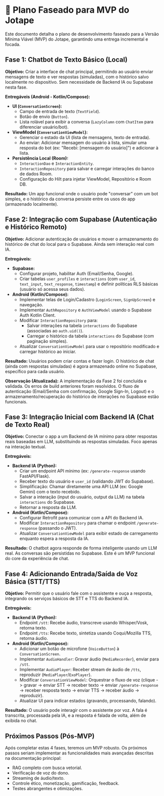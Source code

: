 # 🚀 Plano Faseado para MVP do Jotape

Este documento detalha o plano de desenvolvimento faseado para a Versão Mínima Viável (MVP) do Jotape, garantindo uma entrega incremental e focada.

## Fase 1: Chatbot de Texto Básico (Local)

**Objetivo:** Criar a interface de chat principal, permitindo ao usuário enviar mensagens de texto e ver respostas (simuladas), com o histórico salvo localmente no dispositivo. Sem necessidade de Backend IA ou Supabase nesta fase.

**Entregáveis (Android - Kotlin/Compose):**
*   **UI (`ConversationScreen`):**
    *   Campo de entrada de texto (`TextField`).
    *   Botão de envio (`Button`).
    *   Lista rolável para exibir a conversa (`LazyColumn` com `ChatItem` para diferenciar usuário/bot).
*   **ViewModel (`ConversationViewModel`):**
    *   Gerenciar o estado da UI (lista de mensagens, texto de entrada).
    *   Ao enviar: Adicionar mensagem do usuário à lista, simular uma resposta do bot (ex: "Recebi: [mensagem do usuário]") e adicionar à lista.
*   **Persistência Local (Room):**
    *   `InteractionDao` e `InteractionEntity`.
    *   `InteractionRepository` para salvar e carregar interações do banco de dados Room.
    *   Configuração do Hilt para injetar ViewModel, Repositório e Room DB.

**Resultado:** Um app funcional onde o usuário pode "conversar" com um bot simples, e o histórico da conversa persiste entre os usos do app (armazenado localmente).

## Fase 2: Integração com Supabase (Autenticação e Histórico Remoto)

**Objetivo:** Adicionar autenticação de usuários e mover o armazenamento do histórico de chat do local para o Supabase. Ainda sem interação real com IA.

**Entregáveis:**
*   **Supabase:**
    *   Configurar projeto, habilitar Auth (Email/Senha, Google).
    *   Criar tabelas `user_profiles` e `interactions` (com `user_id`, `text_input`, `text_response`, `timestamp`) e definir políticas RLS básicas (usuário só acessa seus dados).
*   **Android (Kotlin/Compose):**
    *   Implementar telas de Login/Cadastro (`LoginScreen`, `SignUpScreen`) e navegação.
    *   Implementar `AuthRepository` e `AuthViewModel` usando o Supabase Auth Kotlin Client.
    *   Modificar `InteractionRepository` para:
        *   Salvar interações na tabela `interactions` do Supabase (associadas ao `auth.uid()`).
        *   Carregar o histórico da tabela `interactions` do Supabase (com paginação simples).
    *   Atualizar `ConversationViewModel` para usar o repositório modificado e carregar histórico ao iniciar.

**Resultado:** Usuários podem criar contas e fazer login. O histórico de chat (ainda com respostas simuladas) é agora armazenado online no Supabase, específico para cada usuário.

**Observação (Atualizada):** A implementação da Fase 2 foi concluída e validada. Os erros de build anteriores foram resolvidos. O fluxo de autenticação (Email/Senha com confirmação, Google Sign-In, Logout) e o armazenamento/recuperação do histórico de interações no Supabase estão funcionais.

## Fase 3: Integração Inicial com Backend IA (Chat de Texto Real)

**Objetivo:** Conectar o app a um Backend de IA mínimo para obter respostas reais baseadas em LLM, substituindo as respostas simuladas. Foco apenas na interação textual.

**Entregáveis:**
*   **Backend IA (Python):**
    *   Criar um endpoint API mínimo (ex: `/generate-response` usando FastAPI/Flask).
    *   Receber texto do usuário e `user_id` (validando JWT do Supabase).
    *   Simplificação: Chamar diretamente uma API LLM (ex: Google Gemini) com o texto recebido.
    *   Salvar a interação (input do usuário, output da LLM) na tabela `interactions` do Supabase.
    *   Retornar a resposta da LLM.
*   **Android (Kotlin/Compose):**
    *   Configurar Retrofit para comunicar com a API do Backend IA.
    *   Modificar `InteractionRepository` para chamar o endpoint `/generate-response` (passando o JWT).
    *   Atualizar `ConversationViewModel` para exibir estado de carregamento enquanto espera a resposta da IA.

**Resultado:** O chatbot agora responde de forma inteligente usando um LLM real. As conversas são persistidas no Supabase. Este é um MVP funcional do core da experiência de chat.

## Fase 4: Adicionando Entrada/Saída de Voz Básica (STT/TTS)

**Objetivo:** Permitir que o usuário fale com o assistente e ouça a resposta, integrando os serviços básicos de STT e TTS do Backend IA.

**Entregáveis:**
*   **Backend IA (Python):**
    *   Endpoint `/stt`: Recebe áudio, transcreve usando Whisper/Vosk, retorna texto.
    *   Endpoint `/tts`: Recebe texto, sintetiza usando Coqui/Mozilla TTS, retorna áudio.
*   **Android (Kotlin/Compose):**
    *   Adicionar um botão de microfone (`VoiceButton`) à `ConversationScreen`.
    *   Implementar `AudioHandler`: Gravar áudio (`MediaRecorder`), enviar para `/stt`.
    *   Implementar `AudioPlayer`: Receber stream de áudio de `/tts`, reproduzir (`MediaPlayer`/`ExoPlayer`).
    *   Modificar `ConversationViewModel`: Orquestrar o fluxo de voz (clique -> gravar -> enviar STT -> receber texto -> enviar `/generate-response` -> receber resposta texto -> enviar TTS -> receber áudio -> reproduzir).
    *   Atualizar UI para indicar estados (gravando, processando, falando).

**Resultado:** O usuário pode interagir com o assistente por voz. A fala é transcrita, processada pela IA, e a resposta é falada de volta, além de exibida no chat.

## Próximos Passos (Pós-MVP)

Após completar estas 4 fases, teremos um MVP robusto. Os próximos passos seriam implementar as funcionalidades mais avançadas descritas na documentação principal:
*   RAG completo com busca vetorial.
*   Verificação de voz do dono.
*   Streaming de áudio/texto.
*   Controle ético, monetização, gamificação, feedback.
*   Testes abrangentes e otimizações. 